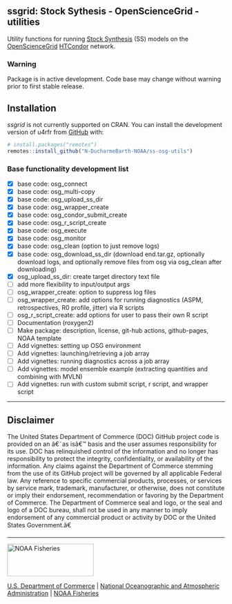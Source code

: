 
<!-- README.md is generated from README.Rmd. Please edit that file -->

## ssgrid: Stock Sythesis - OpenScienceGrid - utilities

Utility functions for running [Stock
Synthesis](https://github.com/nmfs-stock-synthesis/stock-synthesis) (SS)
models on the [OpenScienceGrid](https://osg-htc.org/)
[HTCondor](https://htcondor.org/) network.

### Warning

Package is in active development. Code base may change without warning
prior to first stable release.

## Installation

*ssgrid* is not currently supported on CRAN. You can install the
development version of u4rfr from [GitHub](https://github.com/) with:

``` r
# install.packages("remotes")
remotes::install_github("N-DucharmeBarth-NOAA/ss-osg-utils")
```

### Base functionality development list

-   [x] base code: osg_connect
-   [x] base code: osg_multi-copy
-   [x] base code: osg_upload_ss_dir
-   [x] base code: osg_wrapper_create
-   [x] base code: osg_condor_submit_create
-   [x] base code: osg_r\_script_create
-   [x] base code: osg_execute
-   [x] base code: osg_monitor
-   [x] base code: osg_clean (option to just remove logs)
-   [x] base code: osg_download_ss_dir (download end.tar.gz, optionally
    download logs, and optionally remove files from osg via osg_clean
    after downloading)
-   [x] osg_upload_ss_dir: create target directory text file
-   [ ] add more flexibility to input/output args
-   [ ] osg_wrapper_create: option to suppress log files
-   [ ] osg_wrapper_create: add options for running diagnostics (ASPM,
    retrospectives, R0 profile, jitter) via R scripts
-   [ ] osg_r\_script_create: add options for user to pass their own R
    script
-   [ ] Documentation (roxygen2)
-   [ ] Make package: description, license, git-hub actions,
    github-pages, NOAA template
-   [ ] Add vignettes: setting up OSG environment
-   [ ] Add vignettes: launching/retrieving a job array
-   [ ] Add vignettes: running diagnostics across a job array
-   [ ] Add vignettes: model ensemble example (extracting quantities and
    combining with MVLN)
-   [ ] Add vignettes: run with custom submit script, r script, and
    wrapper script

<!-- Do not edit below. This adds the Disclaimer and NMFS footer. -->

------------------------------------------------------------------------

## Disclaimer

The United States Department of Commerce (DOC) GitHub project code is
provided on an â€˜as isâ€™ basis and the user assumes responsibility for
its use. DOC has relinquished control of the information and no longer
has responsibility to protect the integrity, confidentiality, or
availability of the information. Any claims against the Department of
Commerce stemming from the use of its GitHub project will be governed by
all applicable Federal law. Any reference to specific commercial
products, processes, or services by service mark, trademark,
manufacturer, or otherwise, does not constitute or imply their
endorsement, recommendation or favoring by the Department of Commerce.
The Department of Commerce seal and logo, or the seal and logo of a DOC
bureau, shall not be used in any manner to imply endorsement of any
commercial product or activity by DOC or the United States
Government.â€

------------------------------------------------------------------------

<img src="https://raw.githubusercontent.com/nmfs-general-modeling-tools/nmfspalette/main/man/figures/noaa-fisheries-rgb-2line-horizontal-small.png" width="200" style="height: 75px !important;"  alt="NOAA Fisheries">

[U.S. Department of Commerce](https://www.commerce.gov/) \| [National
Oceanographic and Atmospheric Administration](https://www.noaa.gov) \|
[NOAA Fisheries](https://www.fisheries.noaa.gov/)
